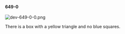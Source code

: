 #### 649-0
![dev-649-0-0.png](https://github.com/lil-lab/nlvr/raw/master/nlvr/dev/images/5/dev-649-0-0.png "dev-649-0-0.png")

There is a box with a yellow triangle and no blue squares.